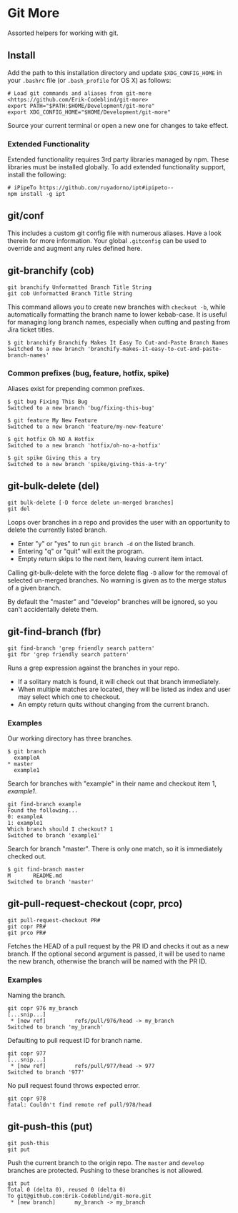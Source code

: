 # Git More

Assorted helpers for working with git.

## Install

Add the path to this installation directory and update `$XDG_CONFIG_HOME` in your `.bashrc` file (or `.bash_profile` for OS X) as follows:

```
# Load git commands and aliases from git-more  <https://github.com/Erik-Codeblind/git-more>
export PATH="$PATH:$HOME/Development/git-more"
export XDG_CONFIG_HOME="$HOME/Development/git-more"
```

Source your current terminal or open a new one for changes to take effect. 

### Extended Functionality
Extended functionality requires 3rd party libraries managed by npm. These libraries must be installed globally. To add extended functionality support, install the following:

```
# iPipeTo https://github.com/ruyadorno/ipt#ipipeto--
npm install -g ipt
```

## git/conf

This includes a custom git config file with numerous aliases. Have a look therein for more information. Your global `.gitconfig` can be used to override and augment any rules defined here.

## git-branchify (cob)

```
git branchify Unformatted Branch Title String
git cob Unformatted Branch Title String
```

This command allows you to create new branches with `checkout -b`, while automatically formatting the branch name to lower kebab-case. It is
useful for managing long branch names, especially when cutting and pasting from Jira ticket titles. 

```
$ git branchify Branchify Makes It Easy To Cut-and-Paste Branch Names
Switched to a new branch 'branchify-makes-it-easy-to-cut-and-paste-branch-names'
```

### Common prefixes (bug, feature, hotfix, spike)

Aliases exist for prepending common prefixes.

```
$ git bug Fixing This Bug
Switched to a new branch 'bug/fixing-this-bug'
```

```
$ git feature My New Feature
Switched to a new branch 'feature/my-new-feature'
```

```
$ git hotfix Oh NO A Hotfix
Switched to a new branch 'hotfix/oh-no-a-hotfix'
```

```
$ git spike Giving this a try
Switched to a new branch 'spike/giving-this-a-try'
```

## git-bulk-delete (del)

```
git bulk-delete [-D force delete un-merged branches]
git del
```

Loops over branches in a repo and provides the user with an opportunity to delete the currently listed branch. 

- Enter "y" or "yes" to run `git branch -d` on the listed branch. 
- Entering "q" or "quit" will exit the program. 
- Empty return skips to the next item, leaving current item intact.

Calling git-bulk-delete with the force delete flag `-D` allow for the removal of selected un-merged branches. No warning is given as to the merge status of a given branch.

By default the "master" and "develop" branches will be ignored, so you can't accidentally delete them.

## git-find-branch (fbr)
```
git find-branch 'grep friendly search pattern'
git fbr 'grep friendly search pattern'
```

Runs a grep expression against the branches in your repo. 

- If a solitary match is found, it will check out that branch immediately. 
- When multiple matches are located, they will be listed as index and user may select which one to checkout. 
- An empty return quits without changing from the current branch.
  
### Examples

Our working directory has three branches.
```
$ git branch
  exampleA
* master
  example1
```

Search for branches with "example" in their name and checkout item 1, *example1*.
```
git find-branch example
Found the following...
0: exampleA
1: example1
Which branch should I checkout? 1
Switched to branch 'example1'
```

Search for branch "master". There is only one match, so it is immediately checked out.
```
$ git find-branch master
M       README.md
Switched to branch 'master'
```
## git-pull-request-checkout (copr, prco)
```
git pull-request-checkout PR#
git copr PR#
git prco PR#
```

Fetches the HEAD of a pull request by the PR ID and checks it out as a new branch. If the optional second argument is passed, it will be used to name the new branch, otherwise the branch will be named with the PR ID.

### Examples

Naming the branch.
```
git copr 976 my_branch
[...snip...]
 * [new ref]         refs/pull/976/head -> my_branch
Switched to branch 'my_branch'
```

Defaulting to pull request ID for branch name.
```
git copr 977
[...snip...]
 * [new ref]         refs/pull/977/head -> 977
Switched to branch '977'
```

No pull request found throws expected error.
```
git copr 978
fatal: Couldn't find remote ref pull/978/head
```

## git-push-this (put)
```
git push-this
git put
```
Push the current branch to the origin repo. The `master` and `develop` branches are protected. Pushing to these branches is not allowed.

```
git put
Total 0 (delta 0), reused 0 (delta 0)
To git@github.com:Erik-Codeblind/git-more.git
 * [new branch]      my_branch -> my_branch
```